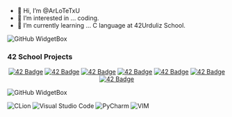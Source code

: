 - 👋 Hi, I’m @ArLoTeTxU
- 👀 I’m interested in ... coding.
- 🌱 I’m currently learning ... C language at 42Urduliz School.

![GitHub WidgetBox](https://github-widgetbox.vercel.app/api/profile?username=ArLoTeTxU&data=followers,repositories,stars,commits&theme=nautilus)

### 42 School Projects
<div align="center">

<a href="https://github.com/arlotetxu/LibFt">![42 Badge](https://github.com/arlotetxu/42_Badges/blob/main/libft_bonus.webp)</a>
<a href="https://github.com/arlotetxu/ft_printf">![42 Badge](https://github.com/arlotetxu/42_Badges/blob/main/ft_printf.webp)</a>
<a href="https://github.com/arlotetxu/Get_Next_Line">![42 Badge](https://github.com/arlotetxu/42_Badges/blob/main/get_next_line_bonus.webp)</a>
<a href="https://github.com/arlotetxu/Born2beRoot">![42 Badge](https://github.com/arlotetxu/42_Badges/blob/main/born2beroot_bonus.webp)</a>
<a href="https://github.com/arlotetxu/Push_Swap">![42 Badge](https://github.com/arlotetxu/42_Badges/blob/main/push_swap.webp)</a>
<a href="https://github.com/arlotetxu/So_Long">![42 Badge](https://github.com/arlotetxu/42_Badges/blob/main/so_long.webp)</a>
<a href="https://github.com/arlotetxu/Pipex">![42 Badge](https://github.com/arlotetxu/42_Badges/blob/main/pipex.webp)</a>

</div>

![GitHub WidgetBox](https://github-widgetbox.vercel.app/api/skills?languages=c,python,bash,powershell,visualbasic,markdown&software=linux,windows&theme=nautilus&includeNames=true)

![CLion](https://img.shields.io/badge/CLion-black?style=for-the-badge&logo=clion&logoColor=white)
![Visual Studio Code](https://img.shields.io/badge/Visual%20Studio%20Code-0078d7.svg?style=for-the-badge&logo=visual-studio-code&logoColor=white)
![PyCharm](https://img.shields.io/badge/PyCharm-000000.svg?&style=for-the-badge&logo=PyCharm&logoColor=white)
![VIM](https://img.shields.io/badge/VIM-%2311AB00.svg?&style=for-the-badge&logo=vim&logoColor=white)



<!---
ArLoTeTxU/ArLoTeTxU is a ✨ special ✨ repository because its `README.md` (this file) appears on your GitHub profile.
You can click the Preview link to take a look at your changes.
--->
